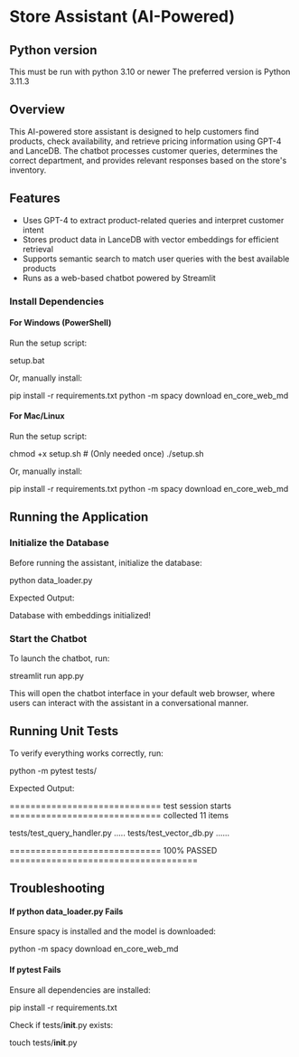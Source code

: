 # Store Assistant (AI-Powered)

## Python version

This must be run with python 3.10 or newer
The preferred version is Python 3.11.3

## Overview

This AI-powered store assistant is designed to help customers find products, check availability, and retrieve pricing information using GPT-4 and LanceDB. The chatbot processes customer queries, determines the correct department, and provides relevant responses based on the store's inventory.

## Features

-   Uses GPT-4 to extract product-related queries and interpret customer intent
-   Stores product data in LanceDB with vector embeddings for efficient retrieval
-   Supports semantic search to match user queries with the best available products
-   Runs as a web-based chatbot powered by Streamlit

### Install Dependencies

#### For Windows (PowerShell)

Run the setup script:

setup.bat

Or, manually install:

pip install -r requirements.txt
python -m spacy download en_core_web_md

#### For Mac/Linux

Run the setup script:

chmod +x setup.sh # (Only needed once)
./setup.sh

Or, manually install:

pip install -r requirements.txt
python -m spacy download en_core_web_md

## Running the Application

### Initialize the Database

Before running the assistant, initialize the database:

python data_loader.py

Expected Output:

Database with embeddings initialized!

### Start the Chatbot

To launch the chatbot, run:

streamlit run app.py

This will open the chatbot interface in your default web browser, where users can interact with the assistant in a conversational manner.

## Running Unit Tests

To verify everything works correctly, run:

python -m pytest tests/

Expected Output:

============================= test session starts =============================
collected 11 items

tests/test_query_handler.py .....
tests/test_vector_db.py ......

============================= 100% PASSED ====================================

## Troubleshooting

#### If python data_loader.py Fails

Ensure spacy is installed and the model is downloaded:

python -m spacy download en_core_web_md

#### If pytest Fails

Ensure all dependencies are installed:

pip install -r requirements.txt

Check if tests/**init**.py exists:

touch tests/**init**.py
